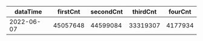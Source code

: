 |dataTime|firstCnt|secondCnt|thirdCnt|fourCnt|
|-|-|-|-|-|
|2022-06-07|45057648|44599084|33319307|4177934|